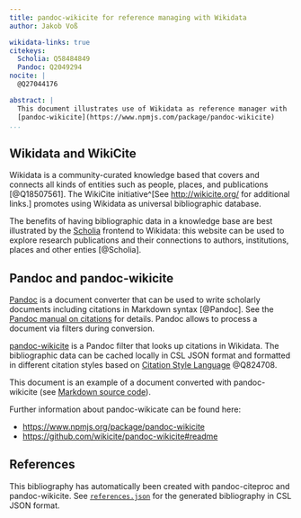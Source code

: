 ```yaml
---
title: pandoc-wikicite for reference managing with Wikidata
author: Jakob Voß

wikidata-links: true
citekeys:
  Scholia: Q58484849
  Pandoc: Q2049294 
nocite: | 
  @Q27044176

abstract: |
  This document illustrates use of Wikidata as reference manager with
  [pandoc-wikicite](https://www.npmjs.com/package/pandoc-wikicite)
...
```


## Wikidata and WikiCite

Wikidata is a community-curated knowledge based that covers and connects all
kinds of entities such as people, places, and publications [@Q18507561].  The
WikiCite initiative^[See <http://wikicite.org/> for additional links.]
promotes using Wikidata as universal bibliographic database.

The benefits of having bibliographic data in a knowledge base are best
illustrated by the [Scholia] frontend to Wikidata: this website can be used to
explore research publications and their connections to authors, institutions,
places and other enties [@Scholia].

## Pandoc and pandoc-wikicite

[Pandoc] is a document converter that can be used to write scholarly documents
including citations in Markdown syntax [@Pandoc]. See the [Pandoc manual on
citations](https://pandoc.org/MANUAL.html#citations) for details. Pandoc allows
to process a document via filters during conversion.

[pandoc-wikicite] is a Pandoc filter that looks up citations in Wikidata. The
bibliographic data can be cached locally in CSL JSON format and formatted in 
different citation styles based on [Citation Style Language] @Q824708.

This document is an example of a document converted with pandoc-wikicite
(see [Markdown source code](https://raw.githubusercontent.com/wikicite/pandoc-wikicite/master/home/index.md)).
 
Further information about pandoc-wikicate can be found here:

* <https://www.npmjs.org/package/pandoc-wikicite>
* <https://github.com/wikicite/pandoc-wikicite#readme>


[Citation Style Language]: https://citationstyles.org/
[Pandoc]: http://pandoc.org/
[pandoc-wikicite]: https://github.com/wikicite/pandoc-wikicite
[Scholia]: https://tools.wmflabs.org/scholia/

## References

This bibliography has automatically been created with pandoc-citeproc and
pandoc-wikicite. See [`references.json`](references.json) for the generated
bibliography in CSL JSON format.

